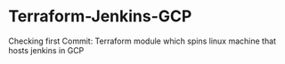 # Terraform-Jenkins-GCP
Checking first Commit:
Terraform module which spins linux machine that hosts jenkins in GCP
